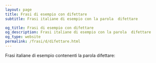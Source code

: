 ```yaml
---
layout: page
title: Frasi di esempio con difettare 
subtitle: Frasi italiane di esempio con la parola  difettare

og_title: Frasi di esempio con difettare 
og_description: Frasi italiane di esempio con la parola  difettare
og_type: website
permalink: /frasi/d/difettare.html
---
```


Frasi italiane di esempio contenenti la parola difettare:


